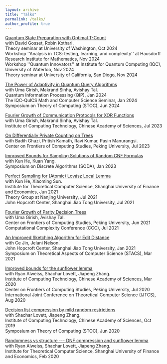 ```yaml
---
layout: archive
title: "Talks"
permalink: /talks/
author_profile: true
---
```


[Quantum State Preparation with Optimal T-Count](../slides/stateprep-full.pptx)<br>
with David Gosset, Robin Kothari.<br>
Theory seminar at University of Washington, Oct 2024<br>
Workshop ''Analysis in TCS: testing, learning, and complexity'' at Hausdorff Research Institute for Mathematics, Nov 2024<br>
Workshop ''Quantum Innovators'' at Institute for Quantum Computing (IQC), University of Waterloo, Nov 2024<br>
Theory seminar at University of California, San Diego, Nov 2024

[The Power of Adaptivity in Quantum Query Algorithms](../slides/Adaptivity.pptx)<br>
with Uma Girish, Makrand Sinha, Avishay Tal.<br>
Quantum Information Processing (QIP), Jan 2024<br>
The IQC-QuICS Math and Computer Science Seminar, Jan 2024<br>
Symposium on Theory of Computing (STOC), Jun 2024

[Fourier Growth of Communication Protocols for XOR Functions](../slides/XOR-fiber.pptx)<br>
with Uma Girish, Makrand Sinha, Avishay Tal.<br>
Institute of Computing Technology, Chinese Academy of Sciences, Jul 2023

[On Differentially Private Counting on Trees](../slides/DP-tree.pptx)<br>
with Badih Ghazi, Pritish Kamath, Ravi Kumar, Pasin Manurangsi.<br>
Center on Frontiers of Computing Studies, Peking University, Jul 2023

[Improved Bounds for Sampling Solutions of Random CNF Formulas](../slides/RandomSAT.pptx)<br>
with Kun He, Kuan Yang.<br>
Symposium on Discrete Algorithms (SODA), Jan 2023

[Perfect Sampling for (Atomic) Lovász Local Lemma](../slides/PerfectSampling.pptx)<br>
with Kun He, Xiaoming Sun.<br>
Institute for Theoretical Computer Science, Shanghai University of Finance and Economics, Jun 2021<br>
Theory Group at Nanjing University, Jul 2021<br>
John Hopcroft Center, Shanghai Jiao Tong University, Jul 2021

[Fourier Growth of Parity Decision Trees](../slides/ParityDecisionTree.pptx)<br>
with Uma Girish, Avishay Tal.<br>
Center on Frontiers of Computing Studies, Peking University, Jun 2021<br>
Computational Complexity Conference (CCC), Jul 2021

[An Improved Sketching Algorithm for Edit Distance](../slides/sketching-editdist.pptx)<br>
with Ce Jin, Jelani Nelson.<br>
John Hopcroft Center, Shanghai Jiao Tong University, Jan 2021<br>
Symposium on Theoretical Aspects of Computer Science (STACS), Mar 2021

[Improved bounds for the sunflower lemma](../slides/Sunflower.pdf)<br>
with Ryan Alweiss, Shachar Lovett, Jiapeng Zhang.<br>
Institute of Computing Technology, Chinese Academy of Sciences, Mar 2020<br>
Center on Frontiers of Computing Studies, Peking University, Jul 2020<br>
International Joint Conference on Theoretical Computer Science (IJTCS), Aug 2020

[Decision list compression by mild random restrictions](../slides/DLcompression.pdf)<br>
with Shachar Lovett, Jiapeng Zhang.<br>
Institute of Computing Technology, Chinese Academy of Sciences, Oct 2019<br>
Symposium on Theory of Computing (STOC), Jun 2020

[Randomness vs structure --- DNF compression and sunflower lemma](../slides/DNF+sunflower.pdf)<br>
with Ryan Alweiss, Shachar Lovett, Jiapeng Zhang.<br>
Institute for Theoretical Computer Science, Shanghai University of Finance and Economics, Feb 2020
